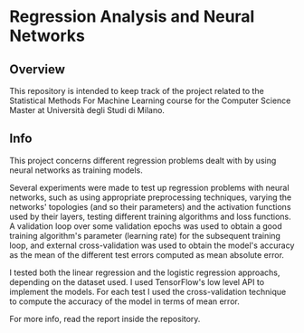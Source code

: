 # Regression Analysis and Neural Networks

## Overview
This repository is intended to keep track of the project related to the Statistical Methods For Machine Learning course for the Computer Science Master at Università degli Studi di Milano.

## Info
This project concerns different regression problems dealt with by using neural networks as training models.

Several experiments were made to test up regression problems with neural networks, such as using appropriate preprocessing techniques, varying the networks' topologies (and so their parameters) and the activation functions used by their layers, testing different training algorithms and loss functions.
A validation loop over some validation epochs was used to obtain a good training algorithm's parameter (learning rate) for the subsequent training loop, and external cross-validation was used to obtain the model's accuracy as the mean of the different test errors computed as mean absolute error.

I tested both the linear regression and the logistic regression approachs, depending on the dataset used. I used TensorFlow's low level API to implement the models. For each test I used the cross-validation technique to compute the accuracy of the model in terms of mean error.

For more info, read the report inside the repository.
